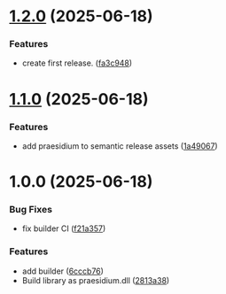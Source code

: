 # [1.2.0](https://github.com/SteamClientHomebrew/Praesidium/compare/v1.1.0...v1.2.0) (2025-06-18)


### Features

* create first release. ([fa3c948](https://github.com/SteamClientHomebrew/Praesidium/commit/fa3c948d9444a49f5a77a63959979d0a41152031))

# [1.1.0](https://github.com/SteamClientHomebrew/Praesidium/compare/v1.0.0...v1.1.0) (2025-06-18)


### Features

* add praesidium to semantic release assets ([1a49067](https://github.com/SteamClientHomebrew/Praesidium/commit/1a4906747794b310e9e27c935ffe19ddee5efd68))

# 1.0.0 (2025-06-18)


### Bug Fixes

* fix builder CI ([f21a357](https://github.com/SteamClientHomebrew/Praesidium/commit/f21a35750279dff42f414a8d92ff6e89b2d1be8f))


### Features

* add builder ([6cccb76](https://github.com/SteamClientHomebrew/Praesidium/commit/6cccb7654d60d140a1d6940a68af91df03104f04))
* Build library as praesidium.dll ([2813a38](https://github.com/SteamClientHomebrew/Praesidium/commit/2813a38fc9f971d39f4bc205e34258194440f07d))
